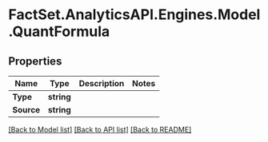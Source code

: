 # FactSet.AnalyticsAPI.Engines.Model.QuantFormula

## Properties

Name | Type | Description | Notes
------------ | ------------- | ------------- | -------------
**Type** | **string** |  | 
**Source** | **string** |  | 

[[Back to Model list]](../README.md#documentation-for-models) [[Back to API list]](../README.md#documentation-for-api-endpoints) [[Back to README]](../README.md)


